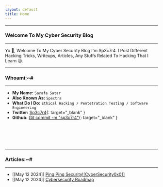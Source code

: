```yaml
---
layout: default
title: Home
---
```


* * *
### Welcome To My Cyber Security Blog 
* * *

Yo 👋, Welcome To My Cyber Security Blog I'm Sp3c7r4. I Post Different Hacking Tricks, Writeups, Articles, Any Stuffs Related To Hacking That I Learn 😉. 

* * *
### Whoami:~#
* * *

- **My Name:**    `Sarafa Satar`
- **Also Known As:** `Spectra`
- **What Do I Do:**  `Ethical Hacking / Pentetration Testing / Software Engineering`
- **Twitter:** [Sp3c7r4](https://twitter.com/sp3c7r4_gee){: target="_blank" }
- **Github:** [Git commit -m "sp3c7r4"](https://github.com/sp3c7r4){: target="_blank" }
<br/>
<br/><br/>
<br/>

* * *
### **Articles:~#**
* * *

- [[May 12 2024]] [Ping Ping Security![CyberSecurity0x01]](./contents/Cybersecurity101/CyberSec101.html)<br/>
- [[May 12 2024]] [Cybersecurity Roadmap](./contents/Cybersecurity101/CyberSecurity-Roadmap.html)
